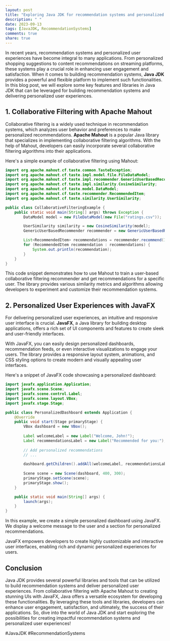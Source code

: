 ```yaml
---
layout: post
title: "Exploring Java JDK for recommendation systems and personalized user experiences"
description: " "
date: 2023-09-13
tags: [JavaJDK, RecommendationSystems]
comments: true
share: true
---
```


In recent years, recommendation systems and personalized user experiences have become integral to many applications. From personalized shopping suggestions to content recommendations on streaming platforms, these systems play a crucial role in enhancing user engagement and satisfaction. When it comes to building recommendation systems, **Java JDK** provides a powerful and flexible platform to implement such functionalities. In this blog post, we will explore some key features and libraries in Java JDK that can be leveraged for building recommendation systems and delivering personalized user experiences.

## 1. Collaborative Filtering with **Apache Mahout**

Collaborative filtering is a widely used technique in recommendation systems, which analyzes user behavior and preferences to make personalized recommendations. **Apache Mahout** is a popular Java library that specializes in implementing collaborative filtering algorithms. With the help of Mahout, developers can easily incorporate several collaborative filtering algorithms into their applications.

Here's a simple example of collaborative filtering using Mahout:

```java
import org.apache.mahout.cf.taste.common.TasteException;
import org.apache.mahout.cf.taste.impl.model.file.FileDataModel;
import org.apache.mahout.cf.taste.impl.recommender.GenericUserBasedRecommender;
import org.apache.mahout.cf.taste.impl.similarity.CosineSimilarity;
import org.apache.mahout.cf.taste.model.DataModel;
import org.apache.mahout.cf.taste.recommender.RecommendedItem;
import org.apache.mahout.cf.taste.similarity.UserSimilarity;

public class CollaborativeFilteringExample {
    public static void main(String[] args) throws Exception {
        DataModel model = new FileDataModel(new File("ratings.csv"));

        UserSimilarity similarity = new CosineSimilarity(model);
        GenericUserBasedRecommender recommender = new GenericUserBasedRecommender(model, similarity);

        List<RecommendedItem> recommendations = recommender.recommend(123, 5);
        for (RecommendedItem recommendation : recommendations) {
            System.out.println(recommendation);
        }
    }
}
```

This code snippet demonstrates how to use Mahout to train a user-based collaborative filtering recommender and get recommendations for a specific user. The library provides various similarity metrics and algorithms allowing developers to experiment and customize their recommendation systems.

## 2. Personalized User Experiences with **JavaFX**

For delivering personalized user experiences, an intuitive and responsive user interface is crucial. **JavaFX**, a Java library for building desktop applications, offers a rich set of UI components and features to create sleek and user-friendly interfaces. 

With JavaFX, you can easily design personalized dashboards, recommendation feeds, or even interactive visualizations to engage your users. The library provides a responsive layout system, animations, and CSS styling options to create modern and visually appealing user interfaces.

Here's a snippet of JavaFX code showcasing a personalized dashboard:

```java
import javafx.application.Application;
import javafx.scene.Scene;
import javafx.scene.control.Label;
import javafx.scene.layout.VBox;
import javafx.stage.Stage;

public class PersonalizedDashboard extends Application {
    @Override
    public void start(Stage primaryStage) {
        VBox dashboard = new VBox();
        
        Label welcomeLabel = new Label("Welcome, John!");
        Label recommendationsLabel = new Label("Recommended for you:");
        
        // Add personalized recommendations
        // ...

        dashboard.getChildren().addAll(welcomeLabel, recommendationsLabel);
        
        Scene scene = new Scene(dashboard, 400, 300);
        primaryStage.setScene(scene);
        primaryStage.show();
    }

    public static void main(String[] args) {
        launch(args);
    }
}
```

In this example, we create a simple personalized dashboard using JavaFX. We display a welcome message to the user and a section for personalized recommendations.

JavaFX empowers developers to create highly customizable and interactive user interfaces, enabling rich and dynamic personalized experiences for users.

## Conclusion

Java JDK provides several powerful libraries and tools that can be utilized to build recommendation systems and deliver personalized user experiences. From collaborative filtering with Apache Mahout to creating stunning UIs with JavaFX, Java offers a versatile ecosystem for developing these functionalities. By leveraging these tools and libraries, developers can enhance user engagement, satisfaction, and ultimately, the success of their applications. So, dive into the world of Java JDK and start exploring the possibilities for creating impactful recommendation systems and personalized user experiences!

\#JavaJDK #RecommendationSystems